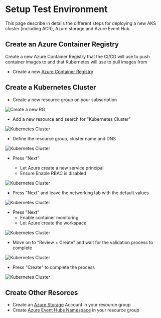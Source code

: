 # Setup Test Environment

This page describe in details the different steps for deploying a new AKS cluster (including ACR), Azure storage and Azure Event Hub.

## Create an Azure Container Registry

Create a new Azure Container Registry that the CI/CD will use to push container images to and that Kubernetes will use to pull images from

- Create a new [Azure Container Registry](https://docs.microsoft.com/en-us/azure/container-registry/container-registry-get-started-portal#create-a-container-registry)

## Create a Kubernetes Cluster

- Create a new resource group on your subscription

![Create a new RG](images/rg-create.png)

- Add a new resource and search for "Kubernetes Cluster"

![Kubernetes Cluster](images/k8s-find.jpg)

- Define the resource group, cluster name and DNS

![Kubernetes Cluster](images/k8s-create.jpg)

- Press "Next"

  - Let Azure create a new service principal
  - Ensure Enable RBAC is disabled

![Kubernetes Cluster](images/k8s-create-sp.png)

- Press "Next" and leave the networking tab with the default values

![Kubernetes Cluster](images/k8s-networking.png)

- Press "Next"
  - Enable container monitoring
  - Let Azure create the workspace

![Kubernetes Cluster](images/k8s-monitoring.jpg)

- Move on to "Review + Create" and wait for the validation process to complete

![Kubernetes Cluster](images/k8s-validation.jpg)

- Press "Create" to complete the process

![Kubernetes Cluster](images/k8s-finish.jpg)

## Create Other Resorces

- Create an [Azure Storage](https://docs.microsoft.com/en-us/azure/storage/blobs/storage-quickstart-blobs-portal) Account in your resource group
- Create [Azure Event Hubs Namespace](https://docs.microsoft.com/en-us/azure/event-hubs/event-hubs-create) in your resource group